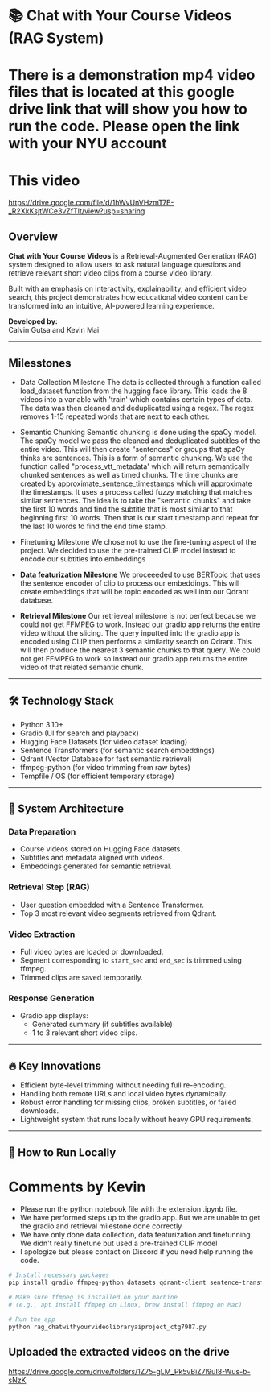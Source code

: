 # 📚 Chat with Your Course Videos (RAG System)
# There is a demonstration mp4 video files that is located at this google drive link that will show you how to run the code. Please open the link with your NYU account
# This video
https://drive.google.com/file/d/1hWvUnVHzmT7E-_R2XkKsjtWCe3vZfTlt/view?usp=sharing

## Overview
**Chat with Your Course Videos** is a Retrieval-Augmented Generation (RAG) system designed to allow users to ask natural language questions and retrieve relevant short video clips from a course video library.

Built with an emphasis on interactivity, explainability, and efficient video search, this project demonstrates how educational video content can be transformed into an intuitive, AI-powered learning experience.

**Developed by:**  
Calvin Gutsa and Kevin Mai

---

## Milesstones

- Data Collection Milestone
  The data is collected through a function called load_dataset function from the hugging face library. This loads the 8 videos into a variable with 'train' which contains certain types of data. The data was then cleaned and deduplicated using a regex. The regex removes 1-15 repeated words that are next to each other.

- Semantic Chunking
  Semantic chunking is done using the spaCy model. The spaCy model we pass the cleaned and deduplicated subtitles of the entire video. This will then create "sentences" or groups that spaCy thinks are sentences. This is a form of semantic chunking. We use the function called "process_vtt_metadata' which will return semantically chunked sentences as well as timed chunks. The time chunks are created by approximate_sentence_timestamps which will approximate the timestamps. It uses a process called fuzzy matching that matches similar sentences. The idea is to take the "semantic chunks" and take the first 10 words and find the subtitle that is most similar to that beginning first 10 words. Then that is our start timestamp and repeat for the last 10 words to find the end time stamp.

- Finetuning Milestone
  We chose not to use the fine-tuning aspect of the project. We decided to use the pre-trained CLIP model instead to encode our subtitles into embeddings

- **Data featurization Milestone**
  We proceeeded to use BERTopic that uses the sentence encoder of clip to process our embeddings. This will create embeddings that will be topic encoded as well into our Qdrant database.

- **Retrieval Milestone**
  Our retrieveal milestone is not perfect because we could not get FFMPEG to work. Instead our gradio app returns the entire video without the slicing. The query inputted into the gradio app is encoded using CLIP then performs a similarity search on Qdrant. This will then produce the nearest 3 semantic chunks to that query. We could not get FFMPEG to work so instead our gradio app returns the entire video of that related semantic chunk.
---

## 🛠️ Technology Stack

- Python 3.10+
- Gradio (UI for search and playback)
- Hugging Face Datasets (for video dataset loading)
- Sentence Transformers (for semantic search embeddings)
- Qdrant (Vector Database for fast semantic retrieval)
- ffmpeg-python (for video trimming from raw bytes)
- Tempfile / OS (for efficient temporary storage)

---

## 🧩 System Architecture

### Data Preparation
- Course videos stored on Hugging Face datasets.
- Subtitles and metadata aligned with videos.
- Embeddings generated for semantic retrieval.

### Retrieval Step (RAG)
- User question embedded with a Sentence Transformer.
- Top 3 most relevant video segments retrieved from Qdrant.

### Video Extraction
- Full video bytes are loaded or downloaded.
- Segment corresponding to `start_sec` and `end_sec` is trimmed using ffmpeg.
- Trimmed clips are saved temporarily.

### Response Generation
- Gradio app displays:
  - Generated summary (if subtitles available)
  - 1 to 3 relevant short video clips.

---

## 🔥 Key Innovations

- Efficient byte-level trimming without needing full re-encoding.
- Handling both remote URLs and local video bytes dynamically.
- Robust error handling for missing clips, broken subtitles, or failed downloads.
- Lightweight system that runs locally without heavy GPU requirements.

---

## 🚀 How to Run Locally
# Comments by Kevin
 - Please run the python notebook file with the extension .ipynb file.
 - We have performed steps up to the gradio app. But we are unable to get the gradio and retrieval milestone done correctly
 - We have only done data collection, data featurization and finetunning. We didn't really finetune but used a pre-trained CLIP model
 - I apologize but please contact on Discord if you need help running the code.


```bash
# Install necessary packages
pip install gradio ffmpeg-python datasets qdrant-client sentence-transformers requests

# Make sure ffmpeg is installed on your machine
# (e.g., apt install ffmpeg on Linux, brew install ffmpeg on Mac)

# Run the app
python rag_chatwithyourvideolibraryaiproject_ctg7987.py
```
## Uploaded the extracted videos on the drive
https://drive.google.com/drive/folders/1Z75-gLM_Pk5vBiZ7l9uI8-Wus-b-sNzK
